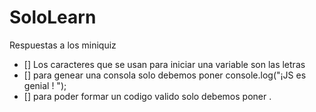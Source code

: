 # SoloLearn 
Respuestas a los miniquiz

* [] Los caracteres que se usan para iniciar una variable son las  letras
* [] para genear una consola solo debemos poner console.log("¡JS es genial ! ");
* [] para poder formar un codigo valido solo debemos poner <script>, nombre "james"; console.log (nombre); al final el </script>.